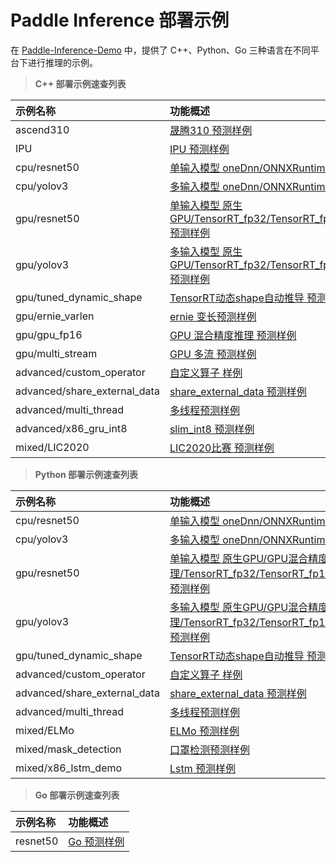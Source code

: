 # Paddle Inference 部署示例

在 [Paddle-Inference-Demo](https://github.com/PaddlePaddle/Paddle-Inference-Demo) 中，提供了 C++、Python、Go 三种语言在不同平台下进行推理的示例。


> **C++ 部署示例速查列表**

|    示例名称   |   功能概述  | 
| :---- | :---- | 
|ascend310 |[晟腾310 预测样例](https://github.com/PaddlePaddle/Paddle-Inference-Demo/tree/master/c%2B%2B/ascend310/image_classification_demo)|
|IPU |[IPU 预测样例](https://github.com/PaddlePaddle/Paddle-Inference-Demo/tree/master/c%2B%2B/ipu/resnet50)|
|cpu/resnet50  |[单输入模型 oneDnn/ONNXRuntime 预测样例](https://github.com/PaddlePaddle/Paddle-Inference-Demo/tree/master/c%2B%2B/cpu/resnet50)|
|cpu/yolov3|[多输入模型 oneDnn/ONNXRuntime 预测样例](https://github.com/PaddlePaddle/Paddle-Inference-Demo/tree/master/c%2B%2B/cpu/yolov3)|
|gpu/resnet50|[单输入模型 原生GPU/TensorRT_fp32/TensorRT_fp16/TensorRT_int8/TensorRT_dynamic_shape 预测样例](https://github.com/PaddlePaddle/Paddle-Inference-Demo/tree/master/c%2B%2B/gpu/resnet50)|
|gpu/yolov3|[多输入模型 原生GPU/TensorRT_fp32/TensorRT_fp16/TensorRT_int8/TensorRT_dynamic_shape 预测样例](https://github.com/PaddlePaddle/Paddle-Inference-Demo/tree/master/c%2B%2B/gpu/yolov3)|
|gpu/tuned_dynamic_shape|[TensorRT动态shape自动推导 预测样例](https://github.com/PaddlePaddle/Paddle-Inference-Demo/tree/master/c%2B%2B/gpu/tuned_dynamic_shape)|
|gpu/ernie_varlen|[ernie 变长预测样例](https://github.com/PaddlePaddle/Paddle-Inference-Demo/tree/master/c%2B%2B/gpu/ernie-varlen)|
|gpu/gpu_fp16|[GPU 混合精度推理 预测样例](https://github.com/PaddlePaddle/Paddle-Inference-Demo/tree/master/c%2B%2B/gpu/gpu_fp16)|
|gpu/multi_stream|[GPU 多流 预测样例](https://github.com/PaddlePaddle/Paddle-Inference-Demo/tree/master/c%2B%2B/gpu/multi_stream)|
|advanced/custom_operator|[自定义算子 样例](https://github.com/PaddlePaddle/Paddle-Inference-Demo/tree/master/c%2B%2B/advanced/custom-operator)|
|advanced/share_external_data|[share_external_data 预测样例](https://github.com/PaddlePaddle/Paddle-Inference-Demo/tree/master/c%2B%2B/advanced/share_external_data)|
|advanced/multi_thread|[多线程预测样例](https://github.com/PaddlePaddle/Paddle-Inference-Demo/tree/master/c%2B%2B/advanced/multi_thread)|
|advanced/x86_gru_int8|[slim_int8 预测样例](https://github.com/PaddlePaddle/Paddle-Inference-Demo/tree/master/c%2B%2B/advanced/x86_gru_int8)|
|mixed/LIC2020|[LIC2020比赛 预测样例](https://github.com/PaddlePaddle/Paddle-Inference-Demo/tree/master/c%2B%2B/mixed/LIC2020)|


> **Python 部署示例速查列表**

|    示例名称   |   功能概述  | 
| :---- | :---- | 
|cpu/resnet50|[单输入模型 oneDnn/ONNXRuntime 预测样例](https://github.com/PaddlePaddle/Paddle-Inference-Demo/tree/master/python/cpu/resnet50)|
|cpu/yolov3|[多输入模型 oneDnn/ONNXRuntime 预测样例](https://github.com/PaddlePaddle/Paddle-Inference-Demo/tree/master/python/cpu/yolov3)|
|gpu/resnet50|[单输入模型 原生GPU/GPU混合精度推理/TensorRT_fp32/TensorRT_fp16/TensorRT_int8/TensorRT_dynamic_shape 预测样例](https://github.com/PaddlePaddle/Paddle-Inference-Demo/tree/master/python/gpu/resnet50)|
|gpu/yolov3|[多输入模型 原生GPU/GPU混合精度推理/TensorRT_fp32/TensorRT_fp16/TensorRT_int8/TensorRT_dynamic_shape 预测样例](https://github.com/PaddlePaddle/Paddle-Inference-Demo/tree/master/python/gpu/yolov3)|
|gpu/tuned_dynamic_shape|[TensorRT动态shape自动推导 预测样例](https://github.com/PaddlePaddle/Paddle-Inference-Demo/tree/master/python/gpu/tuned_dynamic_shape)|
|advanced/custom_operator|[自定义算子 样例](https://github.com/PaddlePaddle/Paddle-Inference-Demo/tree/master/python/advanced/custom_operator)|
|advanced/share_external_data|[share_external_data 预测样例](https://github.com/PaddlePaddle/Paddle-Inference-Demo/tree/master/python/advanced/share_external_data)|
|advanced/multi_thread|[多线程预测样例](https://github.com/PaddlePaddle/Paddle-Inference-Demo/tree/master/python/advanced/multi_thread)|
|mixed/ELMo|[ELMo 预测样例](https://github.com/PaddlePaddle/Paddle-Inference-Demo/tree/master/python/mixed/ELMo)|
|mixed/mask_detection|[口罩检测预测样例](https://github.com/PaddlePaddle/Paddle-Inference-Demo/tree/master/python/mixed/mask_detection)|
|mixed/x86_lstm_demo|[Lstm 预测样例](https://github.com/PaddlePaddle/Paddle-Inference-Demo/tree/master/python/mixed/x86_lstm_demo)|
   

> **Go 部署示例速查列表**

|    示例名称   |   功能概述  | 
| :---- | :---- | 
|resnet50|[Go 预测样例](https://github.com/PaddlePaddle/Paddle-Inference-Demo/tree/master/go/resnet50)|